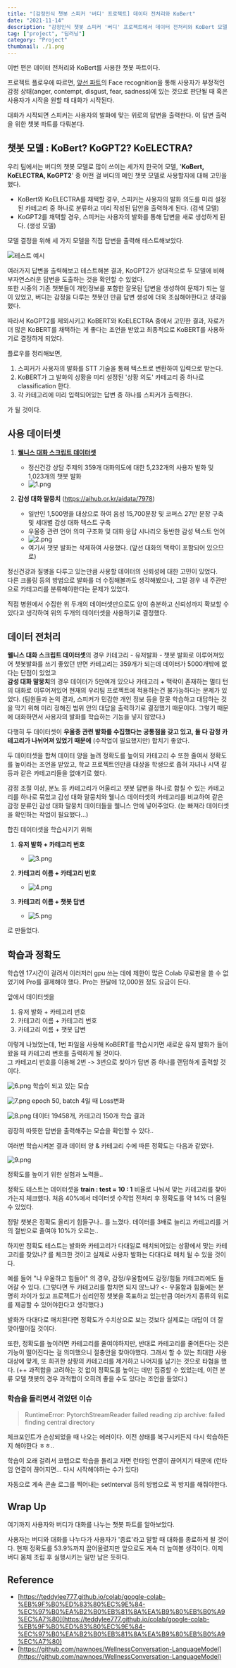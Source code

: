 ```yaml
---
title: "[감정인식 챗봇 스피커 '버디' 프로젝트] 데이터 전처리와 KoBert"
date: "2021-11-14"
description: "감정인식 챗봇 스피커 '버디' 프로젝트에서 데이터 전처리와 KoBert 모델 학습시킨 과정"
tag: ["project", "딥러닝"]
category: "Project"
thumbnail: ./1.png
---
```


이번 편은 데이터 전처리와 KoBert를 사용한 챗봇 파트이다.

프로젝트 플로우에 따르면, [앞선 파트](https://suu3.github.io/Project/[2021-05-26][%EA%B0%90%EC%A0%95%EC%9D%B8%EC%8B%9D_%EC%B1%97%EB%B4%87_%EC%8A%A4%ED%94%BC%EC%BB%A4_'%EB%B2%84%EB%94%94'_%ED%94%84%EB%A1%9C%EC%A0%9D%ED%8A%B8]_%EC%96%BC%EA%B5%B4_%ED%91%9C%EC%A0%95_%EC%9D%B8%EC%8B%9D_%ED%8C%8C%ED%8A%B8/[2021-05-26][%EA%B0%90%EC%A0%95%EC%9D%B8%EC%8B%9D_%EC%B1%97%EB%B4%87_%EC%8A%A4%ED%94%BC%EC%BB%A4_'%EB%B2%84%EB%94%94'_%ED%94%84%EB%A1%9C%EC%A0%9D%ED%8A%B8]_%EC%96%BC%EA%B5%B4_%ED%91%9C%EC%A0%95_%EC%9D%B8%EC%8B%9D_%ED%8C%8C%ED%8A%B8/)의 Face recognition을 통해 사용자가 부정적인 감정 상태(anger, contempt, disgust, fear, sadness)에 있는 것으로 판단될 때 혹은 사용자가 시작을 원할 때 대화가 시작된다.

대화가 시작되면 스피커는 사용자의 발화에 맞는 위로의 답변을 출력한다. 이 답변 출력을 위한 챗봇 파트를 다뤄본다.

## 챗봇 모델 : KoBert? KoGPT2? KoELECTRA?

우리 팀에서는 버디의 챗봇 모델로 많이 쓰이는 세가지 한국어 모델, '**KoBert, KoELECTRA, KoGPT2**' 중 어떤 걸 버디의 메인 챗봇 모델로 사용할지에 대해 고민을 했다.

- KoBert와 KoELECTRA를 채택할 경우, 스피커는 사용자의 발화 의도를 미리 설정된 카테고리 중 하나로 분류하고 미리 작성된 답안을 출력하게 된다. (검색 모델)
- KoGPT2를 채택할 경우, 스피커는 사용자의 발화를 통해 답변을 새로 생성하게 된다. (생성 모델)

모델 결정을 위해 세 가지 모델을 직접 답변을 출력해 테스트해보았다.

![테스트 예시](./10.png)

여러가지 답변을 출력해보고 테스트해본 결과, KoGPT2가 상대적으로 두 모델에 비해 부자연스러운 답변을 도출하는 것을 확인할 수 있었다.  
또한 시중의 기존 챗봇들이 개인정보를 포함한 잘못된 답변을 생성하여 문제가 되는 일이 있었고, 버디는 감정을 다루는 챗봇인 만큼 답변 생성에 더욱 조심해야한다고 생각을 했다.

따라서 KoGPT2를 제외시키고 KoBERT와 KoELECTRA 중에서 고민한 결과, 자료가 더 많은 KoBERT를 채택하는 게 좋다는 조언을 받았고 최종적으로 KoBERT를 사용하기로 결정하게 되었다.

플로우를 정리해보면,

1. 스피커가 사용자의 발화를 STT 기술을 통해 텍스트로 변환하여 입력으로 받는다.
2. KoBERT가 그 발화의 상황을 미리 설정된 '상황 의도' 카테고리 중 하나로 classification 한다.
3. 각 카테고리에 미리 입력되어있는 답변 중 하나를 스피커가 출력한다.

가 될 것이다.

## 사용 데이터셋

1. [**웰니스 대화 스크립트 데이터셋**](https://aihub.or.kr/keti_data_board/language_intelligence)

   - 정신건강 상담 주제의 359개 대화의도에 대한 5,232개의 사용자 발화 및 1,023개의 챗봇 발화
   - ![1.png](./1.png)

2. **감성 대화 말뭉치** (https://aihub.or.kr/aidata/7978)

   - 일반인 1,500명을 대상으로 하여 음성 15,700문장 및 코퍼스 27만 문장 구축 및 세대별 감성 대화 텍스트 구축
   - 우울증 관련 언어 의미 구조화 및 대화 응답 시나리오 동반한 감성 텍스트 언어
   - ![2.png](./2.png)
   - 여기서 챗봇 발화는 삭제하여 사용했다. (앞선 대화의 맥락이 포함되어 있으므로)

정신건강과 질병을 다루고 있는만큼 사용할 데이터의 신뢰성에 대한 고민이 있었다.  
다른 크롤링 등의 방법으로 발화를 더 수집해볼까도 생각해봤으나, 그럴 경우 내 주관만으로 카테고리를 분류해야한다는 문제가 있었다.

직접 병원에서 수집한 위 두개의 데이터셋만으로도 양이 충분하고 신뢰성까지 확보할 수 있다고 생각하여 위의 두개의 데이터셋을 사용하기로 결정했다.

## 데이터 전처리

**웰니스 대화 스크립트 데이터셋**의 경우 카테고리 - 유저발화 - 챗봇 발화로 이루어져있어 챗봇발화를 쓰기 좋았던 반면 카테고리는 359개가 되는데 데이터가 5000개밖에 없다는 단점이 있었고  
**감성 대화 말뭉치**의 경우 데이터가 5만여개 있으나 카테고리 + 맥락이 존재하는 멀티 턴의 대화로 이루어져있어 현재의 우리팀 프로젝트에 적용하는건 불가능하다는 문제가 있었다.
(팀원들과 논의 결과, 스피커가 민감한 개인 정보 등을 잘못 학습하고 대답하는 것을 막기 위해 미리 정해진 범위 안의 대답을 출력하기로 결정했기 때문이다. 그렇기 때문에 대화하면서 사용자의 발화를 학습하는 기능을 넣지 않았다.)

다행히 두 데이터셋이 **우울증 관련 발화를 수집했다는 공통점을 갖고 있고, 둘 다 감정 카테고리가 나뉘어져 있었기 때문에** (수작업이 필요했지만) 합치기 좋았다.

두 데이터셋을 합쳐 데이터 양을 늘려 정확도를 높이되 카테고리 수 또한 줄여서 정확도를 높이라는 조언을 받았고, 학교 프로젝트인만큼 대상을 학생으로 좁혀 자녀나 시댁 갈등과 같은 카테고리들을 없애기로 했다.

감정 조절 이상, 분노 등 카테고리가 어울리고 챗봇 답변을 하나로 합칠 수 있는 카테고리를 하나로 묶었고 감성 대화 말뭉치와 웰니스 데이터셋의 카테고리를 비교하여 같은 감정 분류인 감성 대화 말뭉치 데이터들을 웰니스 안에 넣어주었다. (눈 빠져라 데이터셋을 확인하는 작업이 필요했다...)

합친 데이터셋을 학습시키기 위해

1. **유저 발화 + 카테고리 번호**

   - ![3.png](./3.png)

2. **카테고리 이름 + 카테고리 번호**

   - ![4.png](./4.png)

3. **카테고리 이름 + 챗봇 답변**
   - ![5.png](./5.png)

로 만들었다.

## 학습과 정확도

학습엔 17시간이 걸려서 이러저러 gpu 쓰는 데에 제한이 많은 Colab 무료판을 쓸 수 없었기에 Pro를 결제해야 했다. Pro는 한달에 12,000원 정도 요금이 든다.

앞에서 데이터셋을

1. 유저 발화 + 카테고리 번호
2. 카테고리 이름 + 카테고리 번호
3. 카테고리 이름 + 챗봇 답변

이렇게 나눴었는데, 1번 파일을 사용해 KoBERT를 학습시키면 새로운 유저 발화가 들어왔을 때 카테고리 번호를 출력하게 될 것이다.  
그 카테고리 번호를 이용해 2번 -> 3번으로 찾아가 답변 중 하나를 랜덤하게 출력할 것이다.

![6.png](./6.png)
학습이 되고 있는 모습

![7.png](./7.png)
epoch 50, batch 4일 때 Loss변화

![8.png](./8.png)
데이터 19458개, 카테고리 150개 학습 결과

굉장히 따뜻한 답변을 출력해주는 모습을 확인할 수 있다..

여러번 학습시켜본 결과 데이터 양 & 카테고리 수에 따른 정확도는 다음과 같았다.

![9.png](./9.png)

정확도를 높이기 위한 실험과 노력들..

정확도 테스트는 데이터셋을 **train : test = 10 : 1** 비율로 나눠서 맞는 카테고리를 찾아가는지 체크했다.
처음 40%에서 데이터셋 수작업 전처리 후 정확도를 약 14% 더 올릴 수 있었다.

정말 챗봇은 정확도 올리기 힘들구나.. 를 느꼈다. 데이터를 3배로 늘리고 카테고리를 거의 절반으로 줄여야 10%가 오르는..

하지만 정확도 테스트는 발화와 카테고리가 다대일로 매치되어있는 상황에서 맞는 카테고리를 찾았나? 를 체크한 것이고 실제로 사용자 발화는 다대다로 매치 될 수 있을 것이다.

예를 들어 "나 우울하고 힘들어" 의 경우, 감정/우울함에도 감정/힘듦 카테고리에도 들어갈 수 있다. (그렇다면 두 카테고리를 합치면 되지 않느냐? <- 우울함과 힘듦에는 분명히 차이가 있고 프로젝트가 심리안정 챗봇을 목표하고 있는만큼 여러가지 종류의 위로를 제공할 수 있어야한다고 생각했다.)

발화가 다대다로 매치된다면 정확도가 수치상으로 보는 것보다 실제로는 대답이 더 잘 맞아떨어질 것이다.

또한, 정확도를 높이려면 카테고리를 줄여야하지만, 반대로 카테고리를 줄어든다는 것은 기능이 떨어진다는 걸 의미했으니 절충안을 찾아야했다. 그래서 할 수 있는 최대한 사용 대상에 맞게, 또 희귀한 상황의 카테고리를 제거하고 나머지를 남기는 것으로 타협을 했다.
(++ 과적합을 고려하는 것 없이 정확도를 높이는 데만 집중할 수 있었는데, 이런 분류 모델 챗봇의 경우 과적합이 오히려 좋을 수도 있다는 조언을 들었다.)

### 학습을 돌리면서 겪었던 이슈

> RuntimeError: PytorchStreamReader failed reading zip archive: failed finding central directory

체크포인트가 손상되었을 때 나오는 에러이다. 이전 상태를 복구시키든지 다시 학습하든지 해야한다 ㅎㅎ..

학습이 오래 걸려서 코랩으로 학습을 돌리고 자면 런타임 연결이 끊어지기 때문에
(런타임 연결이 끊어지면... 다시 시작해야하는 수가 있다)

자동으로 계속 콘솔 로그를 찍어내는 setInterval 등의 방법으로 꼭 방지를 해줘야한다.

## Wrap Up

여기까지 사용자와 버디가 대화를 나누는 챗봇 파트를 알아보았다.

사용자는 버디와 대화를 나누다가 사용자가 '종료'라고 말할 때 대화를 종료하게 될 것이다. 현재 정확도를 53.9%까지 끌어올렸지만 앞으로도 계속 더 높여볼 생각이다. 이제 버디 몸체 조립 후 실행시키는 일만 남은 듯하다.

## Reference

- [https://teddylee777.github.io/colab/google-colab-%EB%9F%B0%ED%83%80%EC%9E%84-%EC%97%B0%EA%B2%B0%EB%81%8A%EA%B9%80%EB%B0%A9%EC%A7%80](https://teddylee777.github.io/colab/google-colab-%EB%9F%B0%ED%83%80%EC%9E%84-%EC%97%B0%EA%B2%B0%EB%81%8A%EA%B9%80%EB%B0%A9%EC%A7%80)
- [https://github.com/nawnoes/WellnessConversation-LanguageModel](https://github.com/nawnoes/WellnessConversation-LanguageModel)

